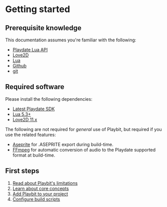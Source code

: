 # Getting started

## Prerequisite knowledge
This documentation assumes you're familiar with the following:

* [Playdate Lua API](https://sdk.play.date/Inside%20Playdate.html)
* [Love2D](https://love2d.org/)
* [Lua](https://lua.org)
* [Github](https://docs.github.com/)
* [git](https://git-scm.com/)

## Required software
Please install the following dependencies:
* [Latest Playdate SDK](https://play.date/dev/)
* [Lua 5.3+](http://luabinaries.sourceforge.net/)
* [Love2D 11.x](https://love2d.org/)

The following are not required for _general_ use of Playbit, but required if you use the related features:
* [Aseprite](https://www.aseprite.org/) for .ASEPRITE export during build-time.
* [FFmpeg](https://ffmpeg.org/) for automatic conversion of audio to the Playdate supported format at build-time.

## First steps
1. [Read about Playbit's limitations](limitations.md)
1. [Learn about core concepts](core-concepts.md)
1. [Add Playbit to your project](add-playbit.md)
1. [Configure build scripts](build-scripts.md)